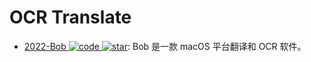 # OCR Translate

- [2022-Bob ![code](https://martrix-usa.oss-accelerate.aliyuncs.com/logo/code.svg) ![star](https://img.shields.io/github/stars/ripperhe/Bob)](https://github.com/ripperhe/Bob): Bob 是一款 macOS 平台翻译和 OCR 软件。
